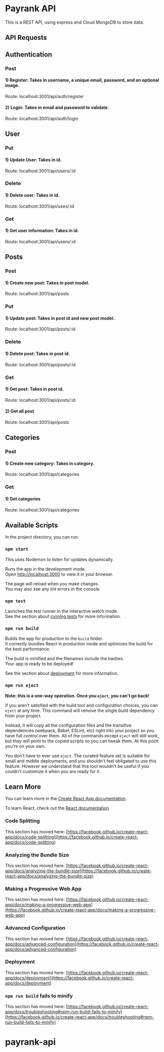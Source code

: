 # Payrank API

This is a REST API, using express and Cloud MongoDB to store data.

## API Requests

## Authentication

### Post

#### 1) Register: Takes in username, a unique email, password, and an optional image.

Route: localhost:3001/api/auth/register

#### 2) Login: Takes in email and password to validate.

Route: localhost:3001/api/auth/login

## User

### Put

#### 1) Update User: Takes in id.

Route: localhost:3001/api/users/:id

### Delete

#### 1) Delete user: Takes in id.

Route: localhost:3001/api/uses/:id

### Get

#### 1) Get user information: Takes in id.

Route: localhost:3001/api/users/:id

## Posts

### Post

#### 1) Create new post: Takes in post model.

Route: localhost:3001/api/posts

### Put

#### 1) Update post: Takes in post id and new post model.

Route: localhost:3001/api/posts/:id

### Delete

#### 1) Delete post: Takes in post id.

Route: localhost:3001/api/posts/:id

### Get

#### 1) Get post: Takes in post id.

Route: localhost:3001/api/posts/:id

#### 2) Get all post

Route: localhost:3001/api/posts

## Categories

### Post

#### 1) Create new category: Takes in category.

Route: localhost:3001/api/categories

### Get

#### 1) Get categories

Route: localhost:3001/api/categories


## Available Scripts

In the project directory, you can run:

### `npm start`

This uses Nodemon to listen for updates dynamically.

Runs the app in the development mode.\
Open [http://localhost:3000](http://localhost:3000) to view it in your browser.

The page will reload when you make changes.\
You may also see any lint errors in the console.

### `npm test`

Launches the test runner in the interactive watch mode.\
See the section about [running tests](https://facebook.github.io/create-react-app/docs/running-tests) for more information.

### `npm run build`

Builds the app for production to the `build` folder.\
It correctly bundles React in production mode and optimizes the build for the best performance.

The build is minified and the filenames include the hashes.\
Your app is ready to be deployed!

See the section about [deployment](https://facebook.github.io/create-react-app/docs/deployment) for more information.

### `npm run eject`

**Note: this is a one-way operation. Once you `eject`, you can't go back!**

If you aren't satisfied with the build tool and configuration choices, you can `eject` at any time. This command will remove the single build dependency from your project.

Instead, it will copy all the configuration files and the transitive dependencies (webpack, Babel, ESLint, etc) right into your project so you have full control over them. All of the commands except `eject` will still work, but they will point to the copied scripts so you can tweak them. At this point you're on your own.

You don't have to ever use `eject`. The curated feature set is suitable for small and middle deployments, and you shouldn't feel obligated to use this feature. However we understand that this tool wouldn't be useful if you couldn't customize it when you are ready for it.

## Learn More

You can learn more in the [Create React App documentation](https://facebook.github.io/create-react-app/docs/getting-started).

To learn React, check out the [React documentation](https://reactjs.org/).

### Code Splitting

This section has moved here: [https://facebook.github.io/create-react-app/docs/code-splitting](https://facebook.github.io/create-react-app/docs/code-splitting)

### Analyzing the Bundle Size

This section has moved here: [https://facebook.github.io/create-react-app/docs/analyzing-the-bundle-size](https://facebook.github.io/create-react-app/docs/analyzing-the-bundle-size)

### Making a Progressive Web App

This section has moved here: [https://facebook.github.io/create-react-app/docs/making-a-progressive-web-app](https://facebook.github.io/create-react-app/docs/making-a-progressive-web-app)

### Advanced Configuration

This section has moved here: [https://facebook.github.io/create-react-app/docs/advanced-configuration](https://facebook.github.io/create-react-app/docs/advanced-configuration)

### Deployment

This section has moved here: [https://facebook.github.io/create-react-app/docs/deployment](https://facebook.github.io/create-react-app/docs/deployment)

### `npm run build` fails to minify

This section has moved here: [https://facebook.github.io/create-react-app/docs/troubleshooting#npm-run-build-fails-to-minify](https://facebook.github.io/create-react-app/docs/troubleshooting#npm-run-build-fails-to-minify)
# payrank-api
